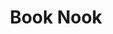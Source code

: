 ---
pid: RS311
title: Book Nook
location_transcription: it moves around each month!
zipcode: '19103'
outside_phl: 
neighborhood: Rittenhouse Square,Avenue of The Arts,Logan Square,Fitler Square
age: '23'
age_range: 20-29
instagram: 
image_file_name: RS_311.jpg
proposal_transcription: |-
  an outdoor reading nook with the Free library books nestled on the of benches
  [books, bench, fountain]
topic: Education,Philadelphia
topic_summary: 0, 0
type: Fountain,Space,Community Resource Center
keywords_other: books, reading
credit: Talia
image_labels: 
twitter: taliatbs
facebook: 
permalink: "/monuments/rs311/"
layout: item-page
---